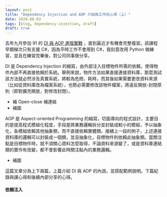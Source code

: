 ```yaml
---
layout: post
title: "Dependency Injection and AOP 介紹與工作坊心得（上）"
date: 2020-08-03
tags: [blog, dependency-injection, draft]
draft: true
---
```


去年九月參加 91 的 [DI 與 AOP 進階實戰](https://dotblogs.com.tw/hatelove/2018/11/14/201905-dependency-injection-and-aspect-oriented-programming) ，直到最近才有機會完整複習。該課程早期梯次只有支援 C#，因為平時工作不會用到 C#，我刻意改用 Python 做練習，並且在練習完畢後，對公司同事做分享。

DI 是 Dependency Injection 的縮寫，由外部注入目標物件所需的依賴，使得物件內部不再直接依賴於系統。舉例來說，物件方法如果直接連接資料庫，那麼測試該方法就必然涉及真實系統，將較為危險、耗時，而其後如果需要更改資料來源（比如從資料庫改為檔案系統），也勢必需要修改該物件檔案，將違反開放-封閉原則（即對擴充開放，對修改封閉）。

- 補 Open-close 補連結
- 補圖

AOP 是 Aspect-oriented Programming 的縮寫，切面導向的程式設計，主要目的是提高程式模組化程度，手段是將業務邏輯拆分並封裝成較小的模組，予以抽象化，各模組依賴其他抽象類，而不直接依賴實體類。接續上一段的例子，上述連接資料庫的邏輯可以封裝成一個類，並且抽象化，目標物件則依賴此抽象類。當關注點是目標物件時，就不須關心資料怎麼取得，不論資料來源變了，或是資料庫連結類的實作有改變，都不會影響此時關注點內的業務邏輯。

- 補圖

這篇文章分為上下兩篇，上篇介紹 DI 與 AOP 的內涵，並搭配範例說明。下篇紀錄與課心得和後續內部分享的心得。

<!--more-->

#### 依賴注入



